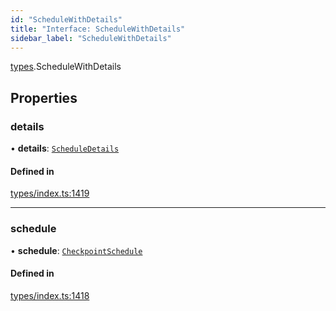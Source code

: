 ```yaml
---
id: "ScheduleWithDetails"
title: "Interface: ScheduleWithDetails"
sidebar_label: "ScheduleWithDetails"
---
```


[types](../../../modules/Types/Types.md).ScheduleWithDetails

## Properties

### details

• **details**: [`ScheduleDetails`](../../API/Entities/CheckpointSchedule/Types/ScheduleDetails/ScheduleDetails.md)

#### Defined in

[types/index.ts:1419](https://github.com/PolymeshAssociation/polymesh-sdk/blob/07a4c5b0/src/types/index.ts#L1419)

___

### schedule

• **schedule**: [`CheckpointSchedule`](../../../classes/API/Entities/CheckpointSchedule/CheckpointSchedule.md)

#### Defined in

[types/index.ts:1418](https://github.com/PolymeshAssociation/polymesh-sdk/blob/07a4c5b0/src/types/index.ts#L1418)
